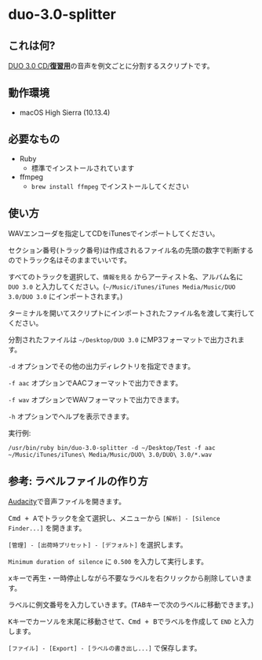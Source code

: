 # duo-3.0-splitter

## これは何?

[DUO 3.0 CD/**復習用**](https://www.amazon.co.jp/dp/4900790079)の音声を例文ごとに分割するスクリプトです。

## 動作環境

  - macOS High Sierra (10.13.4)

## 必要なもの

  - Ruby
      - 標準でインストールされています
  - ffmpeg
      - `brew install ffmpeg` でインストールしてください

## 使い方

WAVエンコーダを指定してCDをiTunesでインポートしてください。

セクション番号(トラック番号)は作成されるファイル名の先頭の数字で判断するのでトラック名はそのままでいいです。

すべてのトラックを選択して、`情報を見る` からアーティスト名、アルバム名に `DUO 3.0` と入力してください。(`~/Music/iTunes/iTunes Media/Music/DUO 3.0/DUO 3.0` にインポートされます。)

ターミナルを開いてスクリプトにインポートされたファイル名を渡して実行してください。

分割されたファイルは `~/Desktop/DUO 3.0` にMP3フォーマットで出力されます。

`-d` オプションでその他の出力ディレクトリを指定できます。

`-f aac` オプションでAACフォーマットで出力できます。

`-f wav` オプションでWAVフォーマットで出力できます。

`-h` オプションでヘルプを表示できます。

実行例:

```
/usr/bin/ruby bin/duo-3.0-splitter -d ~/Desktop/Test -f aac ~/Music/iTunes/iTunes\ Media/Music/DUO\ 3.0/DUO\ 3.0/*.wav
```

## 参考: ラベルファイルの作り方

[Audacity](https://www.audacityteam.org)で音声ファイルを開きます。

<kbd>Cmd + A</kbd>でトラックを全て選択し、メニューから `[解析] - [Silence Finder...]` を開きます。

`[管理] - [出荷時プリセット] - [デフォルト]` を選択します。

`Minimum duration of silence` に `0.500` を入力して実行します。

<kbd>x</kbd>キーで再生・一時停止しながら不要なラベルを右クリックから削除していきます。

ラベルに例文番号を入力していきます。(<kbd>TAB</kbd>キーで次のラベルに移動できます。)

<kbd>K</kbd>キーでカーソルを末尾に移動させて、<kbd>Cmd + B</kbd>でラベルを作成して `END` と入力します。

`[ファイル] - [Export] - [ラベルの書き出し...]` で保存します。
